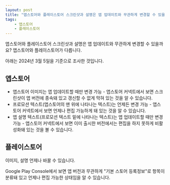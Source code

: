 ```yaml
---
layout: post
title: "앱스토어와 플레이스토어 스크린샷과 설명은 앱 업데이트와 무관하게 변경할 수 있을까?"
tags: 
    - 앱스토어
    - 플레이스토어
---
```


앱스토어와 플레이스토어 스크린샷과 설명은 앱 업데이트와 무관하게 변경할 수 있을까요? 앱스토어와 플레이스토어가 다릅니다.

아래는 2024년 3월 5일을 기준으로 조사한 것입니다.

## 앱스토어

- 앱스토어 이미지는 앱 업데이트할 때만 변경 가능 - 앱스토어 커넥트에서 보면 스크린샷이 앱 버전에 종속돼 있고 갱신할 수 없게 막혀 있는 것을 알 수 있습니다.
- 프로모션 텍스트(앱스토어의 맨 위에 나타나는 텍스트)는 언제든 변경 가능 - 앱스토어 커넥트에서 보면 언제나 편집 가능하게 돼 있는 것을 알 수 있습니다.
- 앱 설명 텍스트(프로모션 텍스트 밑에 나타나는 텍스트)는 앱 업데이트할 때만 변경 가능 - 앱스토어 커넥트에서 보면 이미 출시한 버전에서는 편집을 하지 못하게 비활성화돼 있는 것을 볼 수 있습니다.

## 플레이스토어

이미지, 설명 언제나 바꿀 수 있습니다. 

Google Play Console에서 보면 앱 버전과 무관하게 "기본 스토어 등록정보"로 항목이 분류돼 있고 언제나 편집 가능한 상태임을 알 수 있습니다.